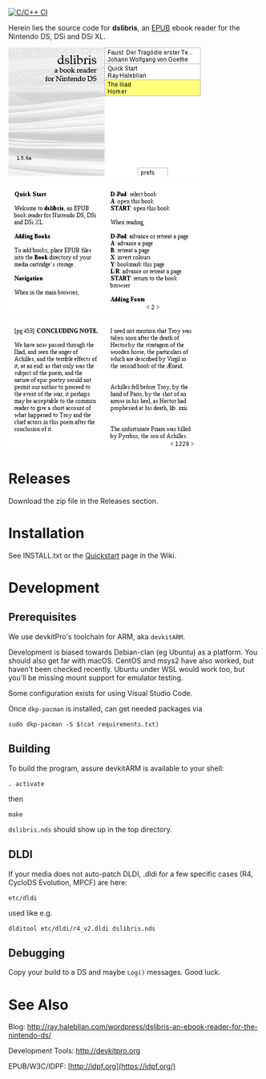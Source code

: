 [![C/C++ CI](https://github.com/rhaleblian/dslibris/actions/workflows/build.yml/badge.svg)](https://github.com/rhaleblian/dslibris/actions/workflows/build.yml)

Herein lies the source code for **dslibris**, an
[EPUB](https://en.wikipedia.org/wiki/EPUB)
ebook reader for the Nintendo DS, DSi and DSi XL.

![Browser](etc/sample/browser.png)

![Quickstart](etc/sample/quickstart.png)

![A sample page](etc/sample/iliad.png)

# Releases

Download the zip file in the Releases section.

# Installation

See INSTALL.txt or the
[Quickstart](https://github.com/rhaleblian/dslibris/wiki/User:-Quickstart)
page in the Wiki.

# Development

## Prerequisites

We use devkitPro's toolchain for ARM, aka `devkitARM`.

Development is biased towards Debian-clan (eg Ubuntu) as a platform.
You should also get far with macOS.
CentOS and msys2 have also worked, but haven't been checked recently.
Ubuntu under WSL would work too, but you'll be missing mount support
for emulator testing.

Some configuration exists for using Visual Studio Code.

Once `dkp-pacman` is installed, can get needed packages via

    sudo dkp-pacman -S $(cat requirements.txt)

## Building

To build the program, assure devkitARM is available to your shell:

    . activate

then

    make

`dslibris.nds` should show up in the top directory.

## DLDI

If your media does not auto-patch DLDI, .dldi for a few specific cases
(R4, CycloDS Evolution, MPCF) are here:

    etc/dldi

used like e.g.

    dlditool etc/dldi/r4_v2.dldi dslibris.nds

## Debugging

Copy your build to a DS and maybe `Log()` messages.  Good luck.

# See Also

Blog: <http://ray.haleblian.com/wordpress/dslibris-an-ebook-reader-for-the-nintendo-ds/>

Development Tools: <http://devkitpro.org>

EPUB/W3C/IDPF: [http://idpf.org](https://idpf.org/)
